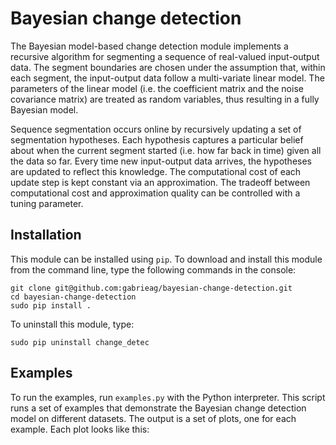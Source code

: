 Bayesian change detection
=========================

The Bayesian model-based change detection module implements a recursive algorithm for segmenting a sequence of real-valued input-output data. The segment boundaries are chosen under the assumption that, within each segment, the input-output data follow a multi-variate linear model. The parameters of the linear model (i.e. the coefficient matrix and the noise covariance matrix) are treated as random variables, thus resulting in a fully Bayesian model.

Sequence segmentation occurs online by recursively updating a set of segmentation hypotheses. Each hypothesis captures a particular belief about when the current segment started (i.e. how far back in time) given all the data so far. Every time new input-output data arrives, the hypotheses are updated to reflect this knowledge. The computational cost of each update step is kept constant via an approximation. The tradeoff between computational cost and approximation quality can be controlled with a tuning parameter.

Installation
------------

This module can be installed using `pip`. To download and install this module from the command line, type the following commands in the console:
```
git clone git@github.com:gabrieag/bayesian-change-detection.git
cd bayesian-change-detection
sudo pip install .
```
To uninstall this module, type:
```
sudo pip uninstall change_detec
```

Examples
--------
To run the examples, run `examples.py` with the Python interpreter. This script runs a set of examples that demonstrate the Bayesian change detection model on different datasets. The output is a set of plots, one for each example. Each plot looks like this:

![]()
